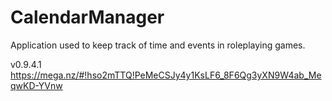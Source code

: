 # CalendarManager
Application used to keep track of time and events in roleplaying games.


v0.9.4.1 https://mega.nz/#!hso2mTTQ!PeMeCSJy4y1KsLF6_8F6Qg3yXN9W4ab_MeqwKD-YVnw
